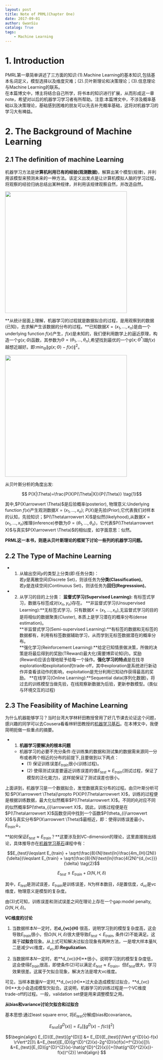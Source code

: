 ```yaml
---
layout: post
title: Note of PRML(Chapter One)
date: 2017-09-01
author: GwanSiu
catalog: True
tags:
    - Machine Learning
---
```

# 1. Introduction
 PMRL第一章简单讲述了三方面的知识:(1).Machine Learning的基本知识,包括基本名词定义，模型选择以及维度灾难；(2).贝叶斯理论和决策理论；(3).信息理论与Machine Learning的联系。  
 在本篇博文中，博主将结合自己所学，将书本的知识进行扩展，从而形成这一章note，希望对以后的机器学习学习者有所帮助。注意:本篇博文中，不涉及概率基础以及决策理论，基础感到困难的朋友可以先去补充概率基础，这将对机器学习的学习大有裨益。

# 2. The Background of Machine Learning
## 2.1 The definition of machine Learning
机器学习方法是**计算机利用已有的经验(观测数据)**，解算出某个模型(规律)，并利用该模型来预测未来的一种方法。该定义出发点是让计算机模拟人脑的学习过程，将观察的经验归纳总结出某种规律，并利用该规律观察自然，并改造自然。

<img src="http://static.zybuluo.com/GwanSiu/f3sj16wbys8cbhterddb0ghy/image.png" width="400" height="400"/>

**从统计层面上理解，机器学习的过程就是数据拟合的过程，是用观察到的数据(已知)，去求解产生该数据的分布的过程。**已知数据$X=(x_{1},...,x_{n})$是由一个underlying function $f(x)$产生，$f(x)$是未知的，我们便利用数学上的逼近原理，构造一个$g(x;\Theta)$函数，其参数为$\Theta=(\theta_{1},...,\theta_{n})$,希望找到最优的一个$g(x;\Theta^{*})$跟$f(x)$越想近越好。即:$\text{min}_{\Theta}\lVert g(x;\Theta)-f(x)\rVert^{2}$。

<img src="http://static.zybuluo.com/GwanSiu/oznibj01zr53vjx4gwbn6ggc/image.png" width="400" height="400"/>

从贝叶斯分析的角度出发:

$$ P(X|\Theta)=\frac{P(X)P(\Theta|X)}{P{\Theta}} \tag{1}$$

其中,$P(X\arrowvert \Theta)$是后验概率(posterior), 物理意义:Underlying function $f(x)$产生观测数据$X=(x_{1},...,x_{n})$; $P(X)$是先验(Prior),它代表我们对样本的认知，先验知识；$P(\Theta\arrowvert X)$是似然(likelyhood),从数据$X=(x_{1},...,x_{n})$推理(inference)参数为$\Theta=(\theta_{1},...,\theta_{n})$，它代表$P(\Theta\arrowvert X)$与真实$P(X\arrowvert \Theta)$的相似度，如字面意思：似然。

**PRML这一本书，则是从贝叶斯理论的框架下讨论一些列的机器学习问题。**


## 2.2 The Type of Machine Learning
- 1. 从输出空间$y$的类型上分类(即:任务分类)：  
若$y$是离散空间(Discrete Set)，则该任务为**分类(Classification)**。  
若$y$是连续空间(Continuous Set)，则该任务为**回归(Regresssion)**。
- 2. 从学习的目的上分类：
**监督式学习(Supervised Learning):** 有标签式学习，数据与标签成对$(x_{n},y_{n})$存在。 
**非监督式学习(Unsupervised Learning):**无标签式学习，只有数据$X=(x_{1},...,x_{n})$,无监督式学习的目的是将相似的数据聚类(Cluster), 本质上是学习潜在的概率分布(dense estimation)。  
**半监督式学习(Semi-supervised Learning):**有标签的数据和无标签的数据都有，利用有标签数据辅助学习，从而学到无标签数据潜在的概率分布。  
**强化学习(Reinforcement Learning):**给定已知情景做决策，所做的决策是将最后得到的奖励(TReward)最大化(需要博弈论知识)。奖励(Reward)应该合理地赋予给每一个操作。**强化学习的特点**是在找寻exploration和exploitation的trade-off，其中exploration是系统进行新动作并查看该动作的影响，exploitation是充分利用已知动作获得最高的奖励。
**在线学习(Online Learning):**Sequential data(序列化数据)，将过去的训练模型当做先验，在线观察新数据为后验，更新参数模型。(类似与环境交互的过程)

## 2.3 The Feasibility of Machine Learning
为什么机器能够学习？当时台湾大学林轩田教授曾用了好几节课去论证这个问题，感兴趣的同学可以去Cousera看看林轩田教授的[机器学习基石](https://www.coursera.org/learn/ntumlone-mathematicalfoundations)。在本博文中，我便简明扼做一些重点的摘要。

- 1. **机器学习要解决的根本问题**
    -  机器学习的必要不充分条件:在训练集的数据和测试集的数据需来源同一分布或者两个相近的分布的前提下,且要做到以下两点：
        - (1) 保证训练误差$E_{train}$很小(训练过程)。
        - (2) 使得测试误差要逼近训练误差的值$E_{test}\approx E_{train}$(测试过程，保证了模型的泛化能力)，这样就保证了测试误差也很小。  

上面讲到，机器学习是一个数据拟合，发觉数据真实分布的过程。由贝叶斯分析可知:$P(X\arrowvert \Theta)\propto P(X)P(\Theta\arrowvert X)$，训练的过程便是根据训练数据，最大化似然概率$P(\Theta\arrowvert X)$。不同的$\theta_{i}$对应不同的似然概率$P(\theta_{i}\arrowvert X)$，因此，训练过程便是在$P(\Theta\arrowvert X)$函数空间中找到一个函数$P(\theta_{i}\arrowvert X)$与真实分布$P(X\arrowvert \Theta)$最相近，即：使得训练误差最小，$E_{train}\downarrow$。

**如何保证$E_{test}\approx E_{train}$？**这要涉及到VC-dimension的理论，这里直接抛出结论，具体推导亦在[机器学习基石](https://www.coursera.org/learn/ntumlone-mathematicalfoundations)课程中有：

$$E_{test}\leqslant E_{train} + \sqrt(\frac{8}{N}\text{In}\frac{4m_{H}(2N)}{\delta})\leqslant E_{train} + \sqrt(\frac{8}{N}\text{In}\frac{4(2N)^{d_{vc}}}{\delta} \tag{2}$$

$$E_{test}\leqslant E_{train} + \Omega(N,H,\delta) \tag{3}$$

其中，$E_{test}$是测试误差，$E_{train}$是训练误差，$N$为样本数目，$\delta$是置信度，$d_{vc}$是vc维度，物理意义是模型的复杂度。

由(3)式可知，训练误差和测试误差之间在理论上存在一个gap:model penalty, $\Omega(N,H,\delta)$。

**VC维度的讨论**  
1. 当数据样本$N$一定时，若**d_{vc}(H)** 很高，说明学习到的模型复杂度高，这会导致$E_{train}$很小，但$\Omega(N,H,\delta)$很大便导致$E_{test} < E_{train}$, 条件(2)不能满足。这属于**过拟合**现象。从上式可知解决过拟合现象有两种方法，一是增大样本量$N$,二是减少vc维度，$d_{vc}$,即:**Regulization**.

2. 当数据样本$N$一定时，若**d_{vc}(H)**很小，说明学习到的模型复杂度低，这会使得$E_{train}$很高，即使条件(2)可以满足:$E_{test}\approx E_{train}$，但$E_{test}$很大，学习效果很差。这属于欠拟合现象，解决方法是增大vc维度。

可见，当样本数量$N$一定时,**d_{vc}(H)**过大会造成模型过拟合，**d_{vc}(H)**太小会造成模型欠拟合。这说明，机器学习的训练过程是一个VC维度trade-off的过程。一般，validation set便是用来调整模型之用。

**从bias和variance讨论欠拟合和过拟合**

基本思想:通过least square error, 将$E_{test}$分解成bias和covariance。

$$E_{test}[g^{D}(x)] = E_{x}[\lVert g^{D}(x)-f(c)\rVert^{2}] \tag{4}$$

$$\begin{align}
E_{D}[E_{test}[g^{D}]] &= E_{D}[E_{test}[\lVert g^{D}(x)-f(x) \rVert^2]]\\
&=E_{test}[E_{D}[g^{D}^{2}(x)-2g^{D}(x)f(x)+f^{2}(x)]]\\
&=E_{test}[E_{D}[g^{D}^{2}(x)-\hat{g^{D}^{2}(x)}]+(\hat{g^{D}^{2}(x)}-f(x))^{2}]
\end{align}
$$

